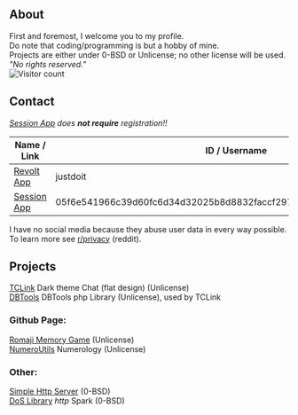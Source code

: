 

## About
First and foremost, I welcome you to my profile.<br>
Do note that coding/programming is but a hobby of mine.<br>
Projects are either under 0-BSD or Unlicense; no other license will be used.<br>
*"No rights reserved."*<br>
![Visitor count](https://shields-io-visitor-counter.herokuapp.com/badge?page=slowsient.slowsient)

## Contact
<i><a href="https://getsession.org/" target="_blank">Session App</a> does <b>not require</b> registration!!</i><br>
<table>
  <thead><tr><th>Name / Link</th><th>ID / Username</th><th>Response Time</th></tr></thead>
<tbody>
<tr>
  <td><a href="https://revolt.chat/" target="_blank">Revolt App</a></td>
  <td>justdoit</td>
  <td>24h upto 3 days</td>
</tr>
<tr>
  <td><a href="https://getsession.org/" target="_blank">Session App</a></td>
  <td>05f6e541966c39d60fc6d34d32025b8d8832faccf2978688a238bc208696654b7b</td>
  <td>24h upto 7 days</td>
</tr>
</tbody>
</table>
<div>
  I have no social media because they abuse user data in every way possible.<br>
  To learn more see <a href="https://libreddit.de/r/privacy" target="_blank">r/privacy</a> (reddit).
</div>

## Projects
[TCLink](https://github.com/SlowsieNT/c/) Dark theme Chat (flat design) (Unlicense)<br>
[DBTools](https://github.com/SlowsieNT/dbtools/) DBTools php Library (Unlicense), used by TCLink<br>

### Github Page:
[Romaji Memory Game](https://slowsient.github.io/romaji/) (Unlicense)<br>
[NumeroUtils](https://slowsient.github.io/numero/) Numerology (Unlicense)<br>

### Other:
[Simple Http Server](https://github.com/SlowsieNT/MiniHttpServer) (0-BSD)<br>
[DoS Library](https://github.com/SlowsieNT/SNT-SS22) *http* Spark (0-BSD)<br>
